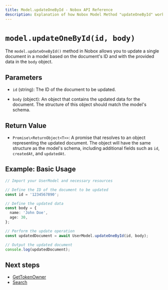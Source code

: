 ```yaml
---
title: Model.updateOneById - Nobox API Reference
description: Explanation of how Nobox Model Method "updateOneById" works
---
```


# `model.updateOneById(id, body)`

The `model.updateOneById()` method in Nobox allows you to update a single document in a model based on the document's ID and with the provided data in the `body` object.

## Parameters
- `id` (string): The ID of the document to be updated.

- `body` (object): An object that contains the updated data for the document. The structure of this object should match the model's schema.

## Return Value

- `Promise\<ReturnObject<T>>`: A promise that resolves to an object representing the updated document. The object will have the same structure as the model's schema, including additional fields such as `id`, `createdAt`, and `updatedAt`.

## Example: Basic Usage

```ts
// Import your UserModel and necessary resources

// Define the ID of the document to be updated
const id = '1234567890';

// Define the updated data
const body = {
  name: 'John Doe',
  age: 30,
};

// Perform the update operation
const updatedDocument = await UserModel.updateOneById(id, body);

// Output the updated document
console.log(updatedDocument);
```

## Next steps
- [GetTokenOwner](/methods/get-token-owner)
- [Search](/methods/search)


